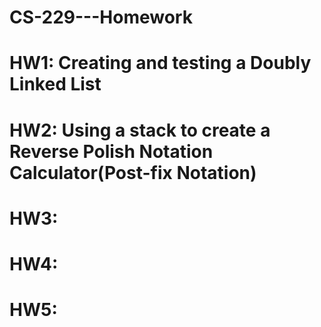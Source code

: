# CS-229---Homework

# HW1: Creating and testing a Doubly Linked List

# HW2: Using a stack to create a Reverse Polish Notation Calculator(Post-fix Notation)

# HW3:

# HW4:

# HW5:
